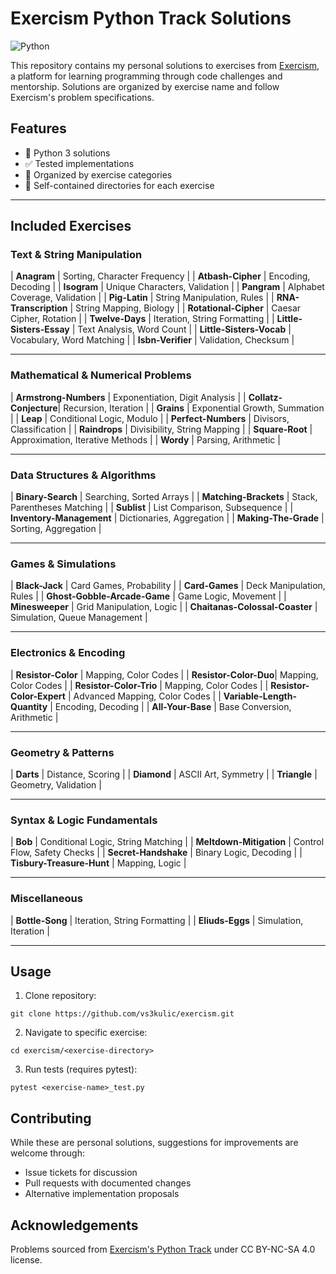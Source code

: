 # Exercism Python Track Solutions

![Python](https://img.shields.io/badge/python-3670A0?style=for-square&logo=python&logoColor=ffdd54)

This repository contains my personal solutions to exercises from [Exercism](https://exercism.org/), a platform for learning programming through code challenges and mentorship. Solutions are organized by exercise name and follow Exercism's problem specifications.

## Features
- 🐍 Python 3 solutions
- ✅ Tested implementations
- 🧩 Organized by exercise categories
- 📁 Self-contained directories for each exercise

---

## Included Exercises

### Text & String Manipulation
| **Anagram**           | Sorting, Character Frequency     |
| **Atbash-Cipher**     | Encoding, Decoding               |
| **Isogram**           | Unique Characters, Validation    |
| **Pangram**           | Alphabet Coverage, Validation    |
| **Pig-Latin**         | String Manipulation, Rules       |
| **RNA-Transcription** | String Mapping, Biology          |
| **Rotational-Cipher** | Caesar Cipher, Rotation          |
| **Twelve-Days**       | Iteration, String Formatting     |
| **Little-Sisters-Essay** | Text Analysis, Word Count        |
| **Little-Sisters-Vocab** | Vocabulary, Word Matching        |
| **Isbn-Verifier**     | Validation, Checksum             |

---

### Mathematical & Numerical Problems
| **Armstrong-Numbers** | Exponentiation, Digit Analysis   |
| **Collatz-Conjecture**| Recursion, Iteration             |
| **Grains**            | Exponential Growth, Summation    |
| **Leap**              | Conditional Logic, Modulo        |
| **Perfect-Numbers**   | Divisors, Classification         |
| **Raindrops**         | Divisibility, String Mapping     |
| **Square-Root**       | Approximation, Iterative Methods |
| **Wordy**             | Parsing, Arithmetic              |

---

### Data Structures & Algorithms
| **Binary-Search**     | Searching, Sorted Arrays         |
| **Matching-Brackets** | Stack, Parentheses Matching      |
| **Sublist**           | List Comparison, Subsequence     |
| **Inventory-Management** | Dictionaries, Aggregation        |
| **Making-The-Grade**  | Sorting, Aggregation             |

---

### Games & Simulations
| **Black-Jack**        | Card Games, Probability          |
| **Card-Games**        | Deck Manipulation, Rules         |
| **Ghost-Gobble-Arcade-Game** | Game Logic, Movement             |
| **Minesweeper**       | Grid Manipulation, Logic          |
| **Chaitanas-Colossal-Coaster** | Simulation, Queue Management     |

---

### Electronics & Encoding
| **Resistor-Color**    | Mapping, Color Codes             |
| **Resistor-Color-Duo**| Mapping, Color Codes             |
| **Resistor-Color-Trio** | Mapping, Color Codes             |
| **Resistor-Color-Expert** | Advanced Mapping, Color Codes    |
| **Variable-Length-Quantity** | Encoding, Decoding               |
| **All-Your-Base**     | Base Conversion, Arithmetic      |

---

### Geometry & Patterns
| **Darts**             | Distance, Scoring                |
| **Diamond**           | ASCII Art, Symmetry              |
| **Triangle**          | Geometry, Validation             |

---

### Syntax & Logic Fundamentals
| **Bob**               | Conditional Logic, String Matching |
| **Meltdown-Mitigation** | Control Flow, Safety Checks      |
| **Secret-Handshake**  | Binary Logic, Decoding           |
| **Tisbury-Treasure-Hunt** | Mapping, Logic                   |

---

### Miscellaneous
| **Bottle-Song**       | Iteration, String Formatting     |
| **Eliuds-Eggs**       | Simulation, Iteration            |

---

## Usage
1. Clone repository:
```
git clone https://github.com/vs3kulic/exercism.git
```

2. Navigate to specific exercise:
```
cd exercism/<exercise-directory>
```

3. Run tests (requires pytest):
```
pytest <exercise-name>_test.py
```

## Contributing
While these are personal solutions, suggestions for improvements are welcome through:
- Issue tickets for discussion
- Pull requests with documented changes
- Alternative implementation proposals

## Acknowledgements
Problems sourced from [Exercism's Python Track](https://exercism.org/tracks/python) under CC BY-NC-SA 4.0 license.
